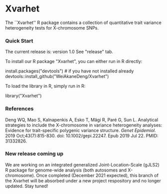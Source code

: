 # Xvarhet

The ``Xvarhet'' R package contains a collection of quantitative trait variance heterogeneity tests for X-chromosome SNPs.

### Quick Start ###

The current release is: version 1.0 See "release" tab.

To install our R package "Xvarhet", you can either run in R directly:

install.packages("devtools") # if you have not installed already
devtools::install_github("WeiAkaneDeng/Xvarhet")

To load the library in R, simply run in R:

library("Xvarhet")

### References

Deng WQ, Mao S, Kalnapenkis A, Esko T, Mägi R, Paré G, Sun L. Analytical strategies to include the X-chromosome in variance heterogeneity analyses: Evidence for trait-specific polygenic variance structure. *Genet Epidemiol*. 2019 Oct;43(7):815-830. doi: 10.1002/gepi.22247. Epub 2019 Jul 22. PMID: 31332826.


### New release coming up ###

We are working on an integrated generalized Joint-Location-Scale (gJLS2) R package for genome-wide analysis (both autosomes and X-chromosome). 
Once completed (December 2021 expected), this branch of the Xvarhet will be absorbed under a new project respository and no longer updated.
Stay tuned!
